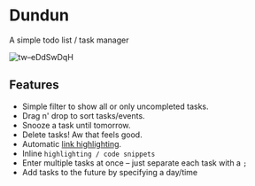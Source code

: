 # Dundun
A simple todo list / task manager

![tw–eDdSwDqH](https://user-images.githubusercontent.com/1670168/137043405-7637af9a-5da4-4a39-8e3a-9454eb4354b7.png)

## Features
- Simple filter to show all or only uncompleted tasks. 
- Drag n' drop to sort tasks/events. 
- Snooze a task until tomorrow. 
- Delete tasks! Aw that feels good. 
- Automatic [link highlighting](https://github.com/twanlass/dundun).
- Inline `highlighting / code snippets`
- Enter multiple tasks at once – just separate each task with a `;`
- Add tasks to the future by specifying a day/time
